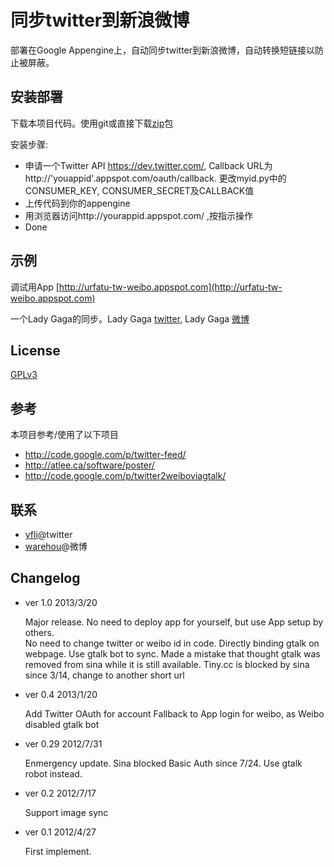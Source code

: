 同步twitter到新浪微博
====================

部署在Google Appengine上，自动同步twitter到新浪微博，自动转换短链接以防止被屏蔽。

安装部署
---

下载本项目代码。使用git或直接下载[zip](https://github.com/yfli/twitter-to-weibo-appengine/zipball/master)包

安装步骤:

* 申请一个Twitter API https://dev.twitter.com/, Callback URL为 http://'youappid'.appspot.com/oauth/callback. 更改myid.py中的CONSUMER_KEY, CONSUMER_SECRET及CALLBACK值
* 上传代码到你的appengine
* 用浏览器访问http://yourappid.appspot.com/ ,按指示操作
* Done

示例
---

调试用App [http://urfatu-tw-weibo.appspot.com](http://urfatu-tw-weibo.appspot.com)

一个Lady Gaga的同步。Lady Gaga [twitter](https://twitter.com/ladygaga), 
Lady Gaga [微博](http://weibo.com/u/2841791740)

License
-------
[GPLv3][gplv3]

参考
----
本项目参考/使用了以下项目

* http://code.google.com/p/twitter-feed/
* http://atlee.ca/software/poster/
* http://code.google.com/p/twitter2weiboviagtalk/

联系
----

* [yfli](https://twitter.com/yfli)@twitter
* [warehou](http://www.weibo.com/u/1410749162)@微博

Changelog
---------

- ver 1.0 2013/3/20
 
    Major release. No need to deploy app for yourself, but use App setup by others.  
    No need to change twitter or weibo id in code. Directly binding gtalk on webpage.
    Use gtalk bot to sync. Made a mistake that thought gtalk was removed from sina while it is still available.
    Tiny.cc is blocked by sina since 3/14, change to another short url

- ver 0.4 2013/1/20

    Add Twitter OAuth for account
    Fallback to App login for weibo, as Weibo disabled gtalk bot

- ver 0.29 2012/7/31

     Enmergency update. Sina blocked Basic Auth since 7/24. Use gtalk robot instead.

- ver 0.2 2012/7/17

    Support image sync

- ver 0.1 2012/4/27

    First implement.

[gplv3]: http://www.gnu.org/licenses/gpl.html
